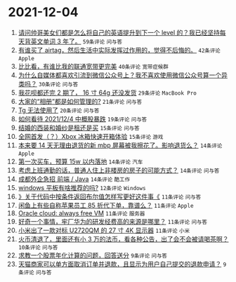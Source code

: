 # 2021-12-04

1. [请问帅哥美女们都是怎么将自己的英语提升到下一个 level 的？我已经坚持每天背英文单词 3 年了。](https://www.v2ex.com/t/820008) `59条评论` `问与答`
1. [有谁买了 airtag，然后生活中实际发挥过作用的，觉得不后悔的。](https://www.v2ex.com/t/819988) `42条评论` `Apple`
1. [比比看，有谁比我的联通宽带更完美](https://www.v2ex.com/t/819986) `40条评论` `宽带症候群`
1. [为什么自媒体都喜欢引流到微信公众号上？我不喜欢使用微信公众号算一个异类吗？](https://www.v2ex.com/t/819980) `30条评论` `问与答`
1. [我花呗都还完 2 期了， 16 寸 64g 还没发货](https://www.v2ex.com/t/819959) `29条评论` `MacBook Pro`
1. [大家的“相册”都是如何管理的?](https://www.v2ex.com/t/820006) `21条评论` `问与答`
1. [Tg 无法使用了](https://www.v2ex.com/t/819968) `20条评论` `问与答`
1. [如何看待 2021/12/4 中概股暴跌](https://www.v2ex.com/t/819958) `19条评论` `问与答`
1. [结婚的西装和婚纱是租还是买](https://www.v2ex.com/t/820025) `15条评论` `问与答`
1. [全网首发（？）Xbox 冰箱快速开箱体验](https://www.v2ex.com/t/819987) `15条评论` `游戏`
1. [本来要 14 天无理由退货的新 mbp 屏幕被我擦花了。影响退货么？](https://www.v2ex.com/t/820016) `14条评论` `Apple`
1. [第一次买车，预算 15w 以内落地](https://www.v2ex.com/t/820002) `14条评论` `汽车`
1. [考虑上班通勤的话，普通人住上非楼房的房子的可能方式？](https://www.v2ex.com/t/819992) `14条评论` `问与答`
1. [成都外企急招 前端 / Java](https://www.v2ex.com/t/819974) `14条评论` `酷工作`
1. [windows 平板有啥推荐的吗?](https://www.v2ex.com/t/819993) `12条评论` `Windows`
1. [》关于代码中按条件返回布尔值怎样写更好这件事《](https://www.v2ex.com/t/820027) `11条评论` `问与答`
1. [闲鱼上有些自称苹果员工 85 折代下单，靠谱么？](https://www.v2ex.com/t/820022) `11条评论` `Apple`
1. [Oracle cloud: always free VM](https://www.v2ex.com/t/819963) `11条评论` `服务器`
1. [好奇一个事情，牢厂华为的研发经费高的来源是哪里？](https://www.v2ex.com/t/819969) `11条评论` `问与答`
1. [小米出了一款对标 U2720QM 的 27 寸 4K 显示器](https://www.v2ex.com/t/819957) `11条评论` `小米`
1. [火币清退了，里面还有小 3 万的法币，看各种公告，出了会不会被请喝茶啊？](https://www.v2ex.com/t/819979) `10条评论` `问与答`
1. [求教一个股票年化计算的问题，回答送分](https://www.v2ex.com/t/820040) `9条评论` `问与答`
1. [天猫商家可以单方面取消订单并退款，且显示为用户自己提交的退款申请？](https://www.v2ex.com/t/820003) `9条评论` `问与答`
